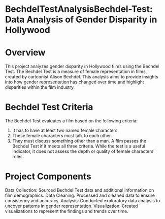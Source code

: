 # BechdelTestAnalysisBechdel-Test: Data Analysis of Gender Disparity in Hollywood
# Overview
This project analyzes gender disparity in Hollywood films using the Bechdel Test. The Bechdel Test is a measure of female representation in films, created by cartoonist Alison Bechdel. This analysis aims to provide insights into how gender representation has changed over time and highlight disparities within the film industry.

# Bechdel Test Criteria
The Bechdel Test evaluates a film based on the following criteria:

1) It has to have at least two named female characters.
2) These female characters must talk to each other.
3) They must discuss something other than a man.
A film passes the Bechdel Test if it meets all three criteria. While the test is a useful indicator, it does not assess the depth or quality of female characters' roles.

# Project Components

 Data Collection: Sourced Bechdel Test data and additional information on film demographics.
 Data Cleaning: Processed and cleaned data to ensure consistency and accuracy.
 Analysis: Conducted exploratory data analysis to uncover patterns in gender representation.
 Visualization: Created visualizations to represent the findings and trends over time.
